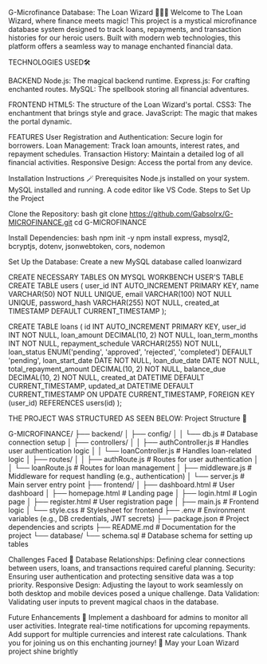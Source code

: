 G-Microfinance Database: The Loan Wizard 🧙‍♂️✨
Welcome to The Loan Wizard, where finance meets magic! This project is a mystical microfinance database system designed to track loans, repayments, and transaction histories for our heroic users. Built with modern web technologies, this platform offers a seamless way to manage enchanted financial data.

TECHNOLOGIES USED🛠️

BACKEND
Node.js: The magical backend runtime.
Express.js: For crafting enchanted routes.
MySQL: The spellbook storing all financial adventures.

FRONTEND
HTML5: The structure of the Loan Wizard's portal.
CSS3: The enchantment that brings style and grace.
JavaScript: The magic that makes the portal dynamic.

FEATURES
User Registration and Authentication: Secure login for borrowers.
Loan Management: Track loan amounts, interest rates, and repayment schedules.
Transaction History: Maintain a detailed log of all financial activities.
Responsive Design: Access the portal from any device.

Installation Instructions 🪄
Prerequisites
Node.js installed on your system.
MySQL installed and running.
A code editor like VS Code.
Steps to Set Up the Project

Clone the Repository:
bash
git clone https://github.com/Gabsolrx/G-MICROFINANCE.git
cd G-MICROFINANCE


Install Dependencies:
bash
npm init -y
npm install express, mysql2, bcryptjs, dotenv, jsonwebtoken, cors, nodemon



Set Up the Database:
Create a new MySQL database called loanwizard 




CREATE NECESSARY TABLES ON MYSQL WORKBENCH
USER'S TABLE
CREATE TABLE users (
    user_id INT AUTO_INCREMENT PRIMARY KEY,
    name VARCHAR(50) NOT NULL UNIQUE,
    email VARCHAR(100) NOT NULL UNIQUE,
    password_hash VARCHAR(255) NOT NULL,
    created_at TIMESTAMP DEFAULT CURRENT_TIMESTAMP
);




CREATE TABLE loans (
    id INT AUTO_INCREMENT PRIMARY KEY,
    user_id INT NOT NULL,
    loan_amount DECIMAL(10, 2) NOT NULL,
    loan_term_months INT NOT NULL,
    repayment_schedule VARCHAR(255) NOT NULL,
    loan_status ENUM('pending', 'approved', 'rejected', 'completed') DEFAULT 'pending',
    loan_start_date DATE NOT NULL,
    loan_due_date DATE NOT NULL,
    total_repayment_amount DECIMAL(10, 2) NOT NULL,
    balance_due DECIMAL(10, 2) NOT NULL,
    created_at DATETIME DEFAULT CURRENT_TIMESTAMP,
    updated_at DATETIME DEFAULT CURRENT_TIMESTAMP ON UPDATE CURRENT_TIMESTAMP,
    FOREIGN KEY (user_id) REFERENCES users(id)
);




THE PROJECT WAS STRUCTURED AS SEEN BELOW:
Project Structure 📁

G-MICROFINANCE/
├── backend/
│   ├── config/
│   │   └── db.js                   # Database connection setup
│   ├── controllers/
│   │   ├── authController.js       # Handles user authentication logic
│   │   └── loanController.js       # Handles loan-related logic
│   ├── routes/
│   │   ├── authRoute.js            # Routes for user authentication
│   │   └── loanRoute.js            # Routes for loan management
│   ├── middleware.js               # Middleware for request handling (e.g., authentication)
│   └── server.js                   # Main server entry point
├── frontend/
│   ├── dashboard.html              # User dashboard
│   ├── homepage.html               # Landing page
│   ├── login.html                  # Login page
│   ├── register.html               # User registration page
│   ├── main.js                     # Frontend logic
│   └── style.css                   # Stylesheet for frontend
├── .env                            # Environment variables (e.g., DB credentials, JWT secrets)
├── package.json                    # Project dependencies and scripts
├── README.md                       # Documentation for the project
└── database/
    └── schema.sql                  # Database schema for setting up tables


Challenges Faced 🤔
Database Relationships: Defining clear connections between users, loans, and transactions required careful planning.
Security: Ensuring user authentication and protecting sensitive data was a top priority.
Responsive Design: Adjusting the layout to work seamlessly on both desktop and mobile devices posed a unique challenge.
Data Validation: Validating user inputs to prevent magical chaos in the database.


Future Enhancements 🔮
Implement a dashboard for admins to monitor all user activities.
Integrate real-time notifications for upcoming repayments.
Add support for multiple currencies and interest rate calculations.
Thank you for joining us on this enchanting journey! 🌟 May your Loan Wizard project shine brightly
